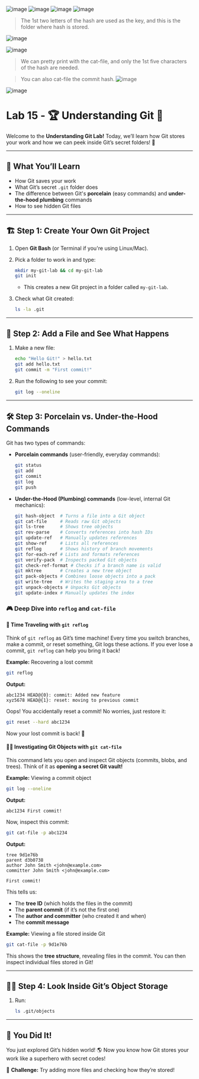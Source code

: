 ![image](https://github.com/user-attachments/assets/0921076a-76b1-4154-a5a2-64f4f25c479a)
![image](https://github.com/user-attachments/assets/ce296839-7487-4e7b-a9d6-18e74699874e)
![image](https://github.com/user-attachments/assets/64cf17a3-a5be-43c0-8533-4648f12e9592)
![image](https://github.com/user-attachments/assets/d832be97-afe9-4f78-9014-5e5273b83925)
>The 1st two letters of the hash are used as the key, and this is the folder where hash is stored.

![image](https://github.com/user-attachments/assets/8869d82a-736d-4f47-923e-8f2581ab9496)

![image](https://github.com/user-attachments/assets/29c2e4bc-6dc1-4924-a227-2f1cb71d9ffc)
>We can pretty print with the cat-file, and only the 1st five characters of the hash are needed.

>You can also cat-file the commit hash.
![image](https://github.com/user-attachments/assets/92de275b-270b-423e-a8f6-65460f248e3c)


![image](https://github.com/user-attachments/assets/9b7cc56d-cf49-4aa7-8d6c-61b268b112e1)

# Lab 15 - 🏆 Understanding Git 🚀

Welcome to the **Understanding Git Lab!** Today, we’ll learn how Git stores your work and how we can peek inside Git’s secret folders! 🤩

---

## 🎯 What You’ll Learn
- How Git saves your work
- What Git’s secret `.git` folder does
- The difference between Git's **porcelain** (easy commands) and **under-the-hood plumbing** commands
- How to see hidden Git files

---

## 🏗️ Step 1: Create Your Own Git Project
1. Open **Git Bash** (or Terminal if you're using Linux/Mac).
2. Pick a folder to work in and type:
   ```bash
   mkdir my-git-lab && cd my-git-lab
   git init
   ```
   - This creates a new Git project in a folder called `my-git-lab`.

3. Check what Git created:
   ```bash
   ls -la .git
   ```

---

## 🔎 Step 2: Add a File and See What Happens
1. Make a new file:
   ```bash
   echo "Hello Git!" > hello.txt
   git add hello.txt
   git commit -m "First commit!"
   ```
2. Run the following to see your commit:
   ```bash
   git log --oneline
   ```

---

## 🛠️ Step 3: Porcelain vs. Under-the-Hood Commands
Git has two types of commands:
- **Porcelain commands** (user-friendly, everyday commands):
  ```bash
  git status
  git add
  git commit
  git log
  git push
  ```
- **Under-the-Hood (Plumbing) commands** (low-level, internal Git mechanics):
  ```bash
  git hash-object  # Turns a file into a Git object
  git cat-file     # Reads raw Git objects
  git ls-tree      # Shows tree objects
  git rev-parse    # Converts references into hash IDs
  git update-ref   # Manually updates references
  git show-ref     # Lists all references
  git reflog       # Shows history of branch movements
  git for-each-ref # Lists and formats references
  git verify-pack  # Inspects packed Git objects
  git check-ref-format # Checks if a branch name is valid
  git mktree       # Creates a new tree object
  git pack-objects # Combines loose objects into a pack
  git write-tree   # Writes the staging area to a tree
  git unpack-objects # Unpacks Git objects
  git update-index # Manually updates the index
  ```

### 🎮 Deep Dive into `reflog` and `cat-file`

#### 🔄 **Time Traveling with `git reflog`**
Think of `git reflog` as Git’s time machine! Every time you switch branches, make a commit, or reset something, Git logs these actions. If you ever lose a commit, `git reflog` can help you bring it back!

**Example:** Recovering a lost commit
```bash
git reflog
```
**Output:**
```
abc1234 HEAD@{0}: commit: Added new feature
xyz5678 HEAD@{1}: reset: moving to previous commit
```
Oops! You accidentally reset a commit! No worries, just restore it:
```bash
git reset --hard abc1234
```
Now your lost commit is back! 🚀

#### 🕵️‍♂️ **Investigating Git Objects with `git cat-file`**
This command lets you open and inspect Git objects (commits, blobs, and trees). Think of it as **opening a secret Git vault!**

**Example:** Viewing a commit object
```bash
git log --oneline
```
**Output:**
```
abc1234 First commit!
```
Now, inspect this commit:
```bash
git cat-file -p abc1234
```
**Output:**
```
tree 9d1e76b
parent d3b0738
author John Smith <john@example.com>
committer John Smith <john@example.com>

First commit!
```
This tells us:
- The **tree ID** (which holds the files in the commit)
- The **parent commit** (if it’s not the first one)
- The **author and committer** (who created it and when)
- The **commit message**

**Example:** Viewing a file stored inside Git
```bash
git cat-file -p 9d1e76b
```
This shows the **tree structure**, revealing files in the commit. You can then inspect individual files stored in Git!

---

## 🕵️‍♂️ Step 4: Look Inside Git’s Object Storage
1. Run:
   ```bash
   ls .git/objects
   ```

---

## 🎉 You Did It!
You just explored Git’s hidden world! 🌎 Now you know how Git stores your work like a superhero with secret codes!

🚀 **Challenge:** Try adding more files and checking how they’re stored!


